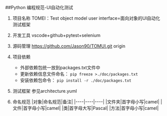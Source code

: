 ##Python 编程规范-UI自动化测试

1. 项目名称
   TOMEI：Test object model user interface=面向对象的UI自动化测试框架

2. 开发工具
    vscode+github+pytest+selenium

3. 源码管理
   https://github.com/Jason90/TOMUI.git
   origin

4. 项目依赖
    - 外部依赖包统一放到packages.txt文件中
    - 更新依赖信息文件命名：
    `pip freeze >./doc/packages.txt`
    - 安装依赖包命令：
    `pip install -r ./doc/packages.txt`

5. 测试框架
    参见architecture.yuml

6. 命名规范
   |对象|命名规范|备注|
   |----|----|----|
   |文件夹|首字母小写|camel|
   |文件|首字母小写|camel|
   |类|首字母大写|Pascal|
   |方法|首字母小写|camel|


